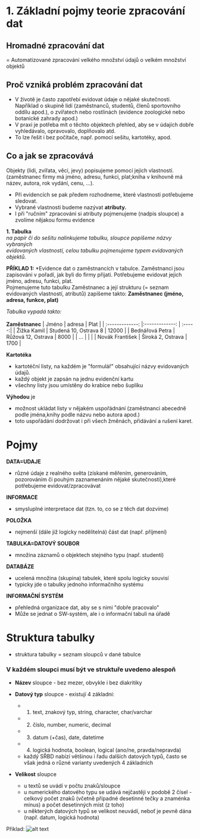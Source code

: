 # 1. Základní pojmy teorie zpracování dat

## Hromadné zpracování dat
= Automatizované zpracování velkého množství údajů o velkém množství objektů
## Proč vzniká problém zpracování dat
* V životě je často zapotřebí evidovat údaje o nějaké skutečnosti. Například o skupině lidí (zaměstnanců, studentů, členů sportovního oddílu apod.), o zvířatech nebo rostlinách (evidence zoologické nebo botanické zahrady apod.)
* V praxi je potřeba mít o těchto objektech přehled, aby se v údajích dobře vyhledávalo, opravovalo, doplňovalo atd.
* To lze řešit i bez počítače, např. pomocí sešitu, kartotéky, apod.

## Co a jak se zpracovává
Objekty (lidi, zvířata, věci, jevy) popisujeme pomocí jejich vlastností.(zaměstnanec firmy má jméno, adresu, funkci, plat;kniha v knihovně má název, autora, rok vydání, cenu, …).
* Při evidencích se pak předem rozhodneme, které vlastnosti potřebujeme sledovat.
* Vybrané vlastnosti budeme nazývat **atributy.**
* I při "ručním" zpracování si atributy pojmenujeme (nadpis sloupce) a zvolíme nějakou formu evidence

**1. Tabulka**  
*na papír či do sešitu nalinkujeme tabulku, sloupce popíšeme názvy vybraných<br>
evidovaných vlastností, celou tabulku pojmenujeme typem evidovaných objektů.*

**PŘÍKLAD 1:** *Evidence dat o zaměstnancích v tabulce. Zaměstnanci jsou zapisováni
v pořadí, jak byli do firmy přijati. Potřebujeme evidovat jejich jméno, adresu, funkci,
plat.<br> Pojmenujeme tuto tabulku Zaměstnanec a její strukturu (= seznam evidovaných
vlastností, atributů) zapíšeme takto: **Zaměstnanec (jméno, adresa, funkce, plat)**

*Tabulka vypadá takto:*<br>
<br>
**Zaměstnanec**
| Jméno           | adresa                  | Plat   | 
| :-------------: |:-------------:          | :-----:|
| Žižka Kamil     | Studená 10, Ostrava 8   | 12000  |
| Bednářová Petra | Růžová 12, Ostrava      |  8000  |
| ...             |                         |        |
| Novák František | Široká 2, Ostrava       |  1700  |

**Kartotéka**
* kartotéční listy, na každém je "formulář" obsahující názvy evidovaných údajů.
* každý objekt je zapsán na jednu evidenční kartu
* všechny listy jsou umístěny do krabice nebo šuplíku<br>

**Výhodou** je<br>
* možnost ukládat listy v nějakém uspořádnání (zaměstnanci abecedně podle jména,knihy podle názvu nebo autora apod.)
* toto uspořádání dodržovat i při všech žměnách, přidávání a rušení karet.
    
# Pojmy

**DATA=UDAJE**
* různé údaje z realného světa (získané měřením, generováním, pozorováním či pouhým zaznamenáním nějaké skutečnosti),které potřebujeme evidovat/zpracovávat

**INFORMACE**
* smysluplné interpretace dat (tzn. to, co se z těch dat dozvíme)

**POLOŽKA**
* nejmenší (dále již logicky nedělitelná) část dat (např. příjmení)

**TABULKA=DATOVÝ SOUBOR**
* množina záznamů o objektech stejného typu (např. studenti)

**DATABÁZE**
* ucelená množina (skupina) tabulek, které spolu logicky souvisí
* typicky jde o tabulky jednoho informačního systému



**INFORMAČNÍ SYSTÉM** 
* přehledná organizace dat, aby se s nimi "dobře pracovalo"
* Může se jednat o SW-systém, ale i o informační tabuli na úřadě
 
# Struktura tabulky
* struktura tabulky = seznam sloupců v dané tabulce

### V každém sloupci musí být ve struktuře uvedeno alespoň
* **Název** sloupce - bez mezer, obvykle i bez diakritiky
* **Datový typ** sloupce - existují 4 základní:

    * 1. text, znakový typ, string, character, char/varchar
    * 2. číslo, number, numeric, decimal
    * 3. datum (+čas), date, datetime
    * 4. logická hodnota, boolean, logical (ano/ne, pravda/nepravda)
    * každý SŘBD nabízí většinou i řadu dalších datových typů, často se však jedná o různé varianty uvedených 4 základních

* **Velikost** sloupce

    * u textů se uvádí v počtu znaků/sloupce
    * u numerického datového typu se udává nejčastěji v podobě 2 čísel - celkový počet znaků (včetně případné desetinné tečky a znaménka mínus) a počet desetinných míst (z toho)
    * u některých datových typů se velikost neuvádí, neboť je pevně dána (např. datum, logická hodnota)
    



Přiklad:
![alt text][obrazek]

[obrazek]: https://i.imgur.com/1Raj8wv.png